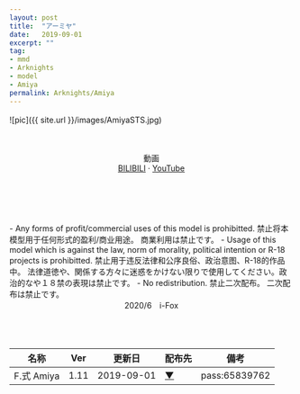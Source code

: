 ```yaml
---
layout: post
title:  "アーミヤ"
date:   2019-09-01
excerpt: ""
tag:
- mmd
- Arknights
- model
- Amiya
permalink: Arknights/Amiya
---
```


![pic]({{ site.url }}/images/AmiyaSTS.jpg)
　
<style type="text/css">
    #pcr-list td:last-child {
        text-align: center !important;
    }
    .pcr-centered {
        text-align: center !important;
    }
</style>
<br/>
<br/>
<div class="pcr-centered">動画</div>
<div class="pcr-centered"><a href="https://www.bilibili.com/video/BV1H4411q7FH/">BILIBILI</a> · <a href="https://youtu.be/55QDM9D7-4k">YouTube</a></div>
<br/>
<br/>
<br/>
<br/>　

<br/>
- Any forms of profit/commercial uses of this model is prohibitted.  
  禁止将本模型用于任何形式的盈利/商业用途。  
  商業利用は禁止です。
- Usage of this model which is against the law, norm of morality, political intention or R-18 projects is prohibitted.  
  禁止用于违反法律和公序良俗、政治意图、R-18的作品中。  
  法律道徳や、関係する方々に迷惑をかけない限りで使用してください。政治的なや１８禁の表現は禁止です。
- No redistribution.  
  禁止二次配布。  
  二次配布は禁止です。
<br/>
<div class="pcr-centered">2020/6　i-Fox</div>
<br/>
<br/>
<br/>
 
| 名称 | Ver | 更新日 | 配布先 | 備考 |
|---|---|---|---|---|
| F.式 Amiya | 1.11 | 2019-09-01 | [▼](https://bowlroll.net/file/206438) | pass:65839762 |


